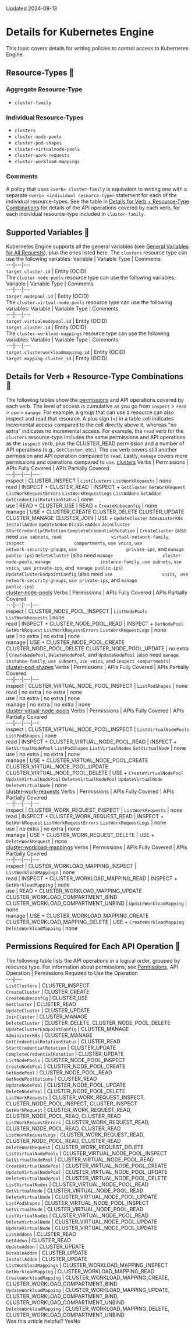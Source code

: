 Updated 2024-08-13
# Details for Kubernetes Engine
This topic covers details for writing policies to control access to Kubernetes Engine.
## Resource-Types 🔗 
### Aggregate Resource-Type
  * `cluster-family`


### Individual Resource-Types
  * `clusters`
  * `cluster-node-pools`
  * `cluster-pod-shapes`
  * `cluster-virtualnode-pools`
  * `cluster-work-requests`
  * `cluster-workload-mappings`


### Comments
A policy that uses `<verb> cluster-family` is equivalent to writing one with a separate `<verb> <individual resource-type>` statement for each of the individual resource-types.
See the table in [Details for Verb + Resource-Type Combinations](https://docs.oracle.com/en-us/iaas/Content/Identity/Reference/contengpolicyreference.htm#contengverbresourcetypecombinationdetails) for details of the API operations covered by each verb, for each individual resource-type included in `cluster-family`.
## Supported Variables 🔗 
Kubernetes Engine supports all the general variables (see [General Variables for All Requests](https://docs.oracle.com/en-us/iaas/Content/Identity/Reference/policyreference.htm#General)), plus the ones listed here.
The `clusters` resource type can use the following variables:
Variable | Variable Type | Comments  
---|---|---  
`target.cluster.id` | Entity (OCID)  
The `cluster-node-pools` resource type can use the following variables:
Variable | Variable Type | Comments  
---|---|---  
`target.nodepool.id` | Entity (OCID)  
The `cluster-virtual-node-pools` resource type can use the following variables:
Variable | Variable Type | Comments  
---|---|---  
`target.virtualnodepool.id` | Entity (OCID)  
`target.cluster.id` | Entity (OCID)  
The `cluster-workload-mappings` resource type can use the following variables:
Variable | Variable Type | Comments  
---|---|---  
`target.clusterworkloadmapping.id` | Entity (OCID)  
`target.mapping.cluster_id` | Entity (OCID)  
## Details for Verb + Resource-Type Combinations 🔗 
The following tables show the [permissions](https://docs.oracle.com/iaas/Content/Identity/policies/permissions.htm) and API operations covered by each verb. The level of access is cumulative as you go from `inspect` > `read` > `use` > `manage`. For example, a group that can use a resource can also inspect and read that resource. A plus sign (+) in a table cell indicates incremental access compared to the cell directly above it, whereas "no extra" indicates no incremental access. 
For example, the `read` verb for the `clusters` resource-type includes the same permissions and API operations as the `inspect` verb, plus the CLUSTER_READ permission and a number of API operations (e.g., `GetCluster`, etc.). The `use` verb covers still another permission and API operation compared to `read`. Lastly, `manage` covers more permissions and operations compared to `use`.
[clusters](https://docs.oracle.com/en-us/iaas/Content/Identity/Reference/contengpolicyreference.htm)
Verbs | Permissions | APIs Fully Covered | APIs Partially Covered  
---|---|---|---  
inspect | CLUSTER_INSPECT | `ListClusters` `ListWorkRequests` | none  
read | INSPECT + CLUSTER_READ | INSPECT + `GetCluster` `GetWorkRequest` `ListWorkRequestErrors` `ListWorkRequestLogs` `ListAddons` `GetAddon` `GetCredentialRotationStatus` | none  
use | READ + CLUSTER_USE | READ + `CreateKubeconfig` | none  
manage | USE + CLUSTER_CREATE CLUSTER_DELETE CLUSTER_UPDATE CLUSTER_MANAGE CLUSTER_JOIN | USE + `UpdateCluster` `AdministerK8s` `InstallAddon` `UpdateAddon` `DisableAddon` `JoinCluster` `StartCredentialRotation` `CompleteCredentialRotation` | `CreateCluster` (also need `use subnets`, `read                   virtual-network-family`, `inspect                   compartments`, `use vnics`, `use                   network-security-groups`, `use                   private-ips`, and `manage                 public-ips`) `DeleteCluster` (also need `manage                   cluster-node-pools`, `manage                   instance-family`, `use subnets`, `use vnics`,` use private-ips`, and` manage public-ips`) `UpdateClusterEndpointConfig` (also need `use                   vnics`, ` use network-security-groups`, `use private-ips`, and `manage                   public-ips`)  
[cluster-node-pools](https://docs.oracle.com/en-us/iaas/Content/Identity/Reference/contengpolicyreference.htm)
Verbs | Permissions | APIs Fully Covered | APIs Partially Covered  
---|---|---|---  
inspect | CLUSTER_NODE_POOL_INSPECT | `ListNodePools` `ListWorkRequests` | none  
read | INSPECT + CLUSTER_NODE_POOL_READ | INSPECT + `GetNodePool` `GetWorkRequest` `ListWorkRequestErrors` `ListWorkRequestLogs` | none  
use | no extra | no extra | none  
manage | USE + CLUSTER_NODE_POOL_CREATE CLUSTER_NODE_POOL_DELETE CLUSTER_NODE_POOL_UPDATE | no extra | `CreateNodePool`, `DeleteNodePool`, and `UpdateNodePool` (also need `manage instance-family`, `use subnets`, `use vnics`, and `inspect compartments`)   
[cluster-pod-shapes](https://docs.oracle.com/en-us/iaas/Content/Identity/Reference/contengpolicyreference.htm)
Verbs | Permissions | APIs Fully Covered | APIs Partially Covered  
---|---|---|---  
inspect |  CLUSTER_VIRTUAL_NODE_POOL_INSPECT |  `ListPodShapes` |  none  
read | no extra |  no extra |  none  
use |  no extra |  no extra |  none  
manage |  no extra |  no extra |  none  
[cluster-virtual-node-pools](https://docs.oracle.com/en-us/iaas/Content/Identity/Reference/contengpolicyreference.htm)
Verbs | Permissions | APIs Fully Covered | APIs Partially Covered  
---|---|---|---  
inspect |  CLUSTER_VIRTUAL_NODE_POOL_INSPECT |  `ListVirtualNodePools` `ListPodShapes` |  none  
read | INSPECT + CLUSTER_VIRTUAL_NODE_POOL_READ |  INSPECT + `GetVirtualNodePool` `ListPodShapes` `ListVirtualNodes` `GetVirtualNode` |  none  
use |  no extra |  no extra |  none  
manage |  USE + CLUSTER_VIRTUAL_NODE_POOL_CREATE CLUSTER_VIRTUAL_NODE_POOL_UPDATE CLUSTER_VIRTUAL_NODE_POOL_DELETE |  USE + `CreateVirtualNodePool` `UpdateVirtualNodePool` `DeleteVirtualNodePool` `UpdateVirtualNode` `DeleteVirtualNode` |  none  
[cluster-work-requests](https://docs.oracle.com/en-us/iaas/Content/Identity/Reference/contengpolicyreference.htm)
Verbs | Permissions | APIs Fully Covered | APIs Partially Covered  
---|---|---|---  
inspect | CLUSTER_WORK_REQUEST_INSPECT | `ListWorkRequests` | none  
read | INSPECT + CLUSTER_WORK_REQUEST_READ | INSPECT + `GetWorkRequest` `ListWorkRequestErrors` `ListWorkRequestLogs` | none  
use | no extra | no extra | none  
manage | USE + CLUSTER_WORK_REQUEST_DELETE | USE + `DeleteWorkRequest` | none  
[cluster-workload-mappings](https://docs.oracle.com/en-us/iaas/Content/Identity/Reference/contengpolicyreference.htm)
Verbs | Permissions | APIs Fully Covered | APIs Partially Covered  
---|---|---|---  
inspect |  CLUSTER_WORKLOAD_MAPPING_INSPECT | `ListWorkloadMappings` |  none  
read | INSPECT + CLUSTER_WORKLOAD_MAPPING_READ |  INSPECT + `GetWorkloadMapping` |  none  
use |  READ + CLUSTER_WORKLOAD_MAPPING_UPDATE CLUSTER_WORKLOAD_COMPARTMENT_BIND CLUSTER_WORKLOAD_COMPARTMENT_UNBIND |  `UpdateWorkloadMapping` |  none  
manage |  USE + CLUSTER_WORKLOAD_MAPPING_CREATE CLUSTER_WORKLOAD_MAPPING_DELETE |  USE + `CreateWorkloadMapping` `DeleteWorkloadMapping` |  none  
## Permissions Required for Each API Operation 🔗 
The following table lists the API operations in a logical order, grouped by resource type. For information about permissions, see [Permissions](https://docs.oracle.com/en-us/iaas/Content/Identity/Concepts/policyadvancedfeatures.htm#Permissi).
API Operation | Permissions Required to Use the Operation  
---|---  
`ListClusters` | CLUSTER_INSPECT  
`CreateCluster` | CLUSTER_CREATE  
`CreateKubeconfig` | CLUSTER_USE  
`GetCluster` | CLUSTER_READ  
`UpdateCluster` | CLUSTER_UPDATE  
`JoinCluster` | CLUSTER_MANAGE  
`DeleteCluster` | CLUSTER_DELETE, CLUSTER_NODE_POOL_DELETE  
`UpdateClusterEndpointConfig` | CLUSTER_MANAGE  
`AdministerK8s` | CLUSTER_MANAGE  
`GetCredentialRotationStatus` | CLUSTER_READ  
`StartCredentialRotation` | CLUSTER_UPDATE  
`CompleteCredentialRotation` | CLUSTER_UPDATE  
`ListNodePools` | CLUSTER_NODE_POOL_INSPECT  
`CreateNodePool` | CLUSTER_NODE_POOL_CREATE  
`GetNodePool` | CLUSTER_NODE_POOL_READ  
`GetNodePoolOptions` | CLUSTER_READ  
`UpdateNodePool` | CLUSTER_NODE_POOL_UPDATE  
`DeleteNodePool` | CLUSTER_NODE_POOL_DELETE  
`ListWorkRequests` | CLUSTER_WORK_REQUEST_INSPECT, CLUSTER_NODE_POOL_INSPECT, CLUSTER_INSPECT  
`GetWorkRequest` | CLUSTER_WORK_REQUEST_READ, CLUSTER_NODE_POOL_READ, CLUSTER_READ  
`ListWorkRequestErrors` | CLUSTER_WORK_REQUEST_READ, CLUSTER_NODE_POOL_READ, CLUSTER_READ  
`ListWorkRequestLogs` | CLUSTER_WORK_REQUEST_READ, CLUSTER_NODE_POOL_READ, CLUSTER_READ  
`DeleteWorkRequest` | CLUSTER_WORK_REQUEST_DELETE  
`ListVirtualNodePools` | CLUSTER_VIRTUAL_NODE_POOL_INSPECT  
`GetVirtualNodePool` | CLUSTER_VIRTUAL_NODE_POOL_READ  
`CreateVirtualNodePool` | CLUSTER_VIRTUAL_NODE_POOL_CREATE  
`UpdateVirtualNodePool` | CLUSTER_VIRTUAL_NODE_POOL_UPDATE  
`DeleteVirtualNodePool` | CLUSTER_VIRTUAL_NODE_POOL_DELETE  
`ListVirtualNodes` | CLUSTER_VIRTUAL_NODE_POOL_READ  
`GetVirtualNode` | CLUSTER_VIRTUAL_NODE_POOL_READ  
`DeleteVirtualNode` | CLUSTER_VIRTUAL_NODE_POOL_UPDATE  
`ListPodShapes` | CLUSTER_VIRTUAL_NODE_POOL_INSPECT  
`GetVirtualNode` | CLUSTER_VIRTUAL_NODE_POOL_READ  
`ListVirtualNodes` | CLUSTER_VIRTUAL_NODE_POOL_READ  
`DeleteVirtualNode` | CLUSTER_VIRTUAL_NODE_POOL_UPDATE  
`UpdateVirtualNode` | CLUSTER_VIRTUAL_NODE_POOL_UPDATE  
`ListAddons` | CLUSTER_READ  
`GetAddon` | CLUSTER_READ  
`UpdateAddon` | CLUSTER_UPDATE  
`DisableAddon` | CLUSTER_UPDATE  
`InstallAddon` | CLUSTER_UPDATE  
`ListWorkloadMappings` | CLUSTER_WORKLOAD_MAPPING_INSPECT  
`GetWorkloadMapping` | CLUSTER_WORKLOAD_MAPPING_READ  
`CreateWorkloadMapping` | CLUSTER_WORKLOAD_MAPPING_CREATE, CLUSTER_WORKLOAD_COMPARTMENT_BIND  
`UpdateWorkloadMapping` | CLUSTER_WORKLOAD_MAPPING_UPDATE, CLUSTER_WORKLOAD_COMPARTMENT_BIND, CLUSTER_WORKLOAD_COMPARTMENT_UNBIND  
`DeleteWorkloadMapping` | CLUSTER_WORKLOAD_MAPPING_DELETE, CLUSTER_WORKLOAD_COMPARTMENT_UNBIND  
Was this article helpful?
YesNo

